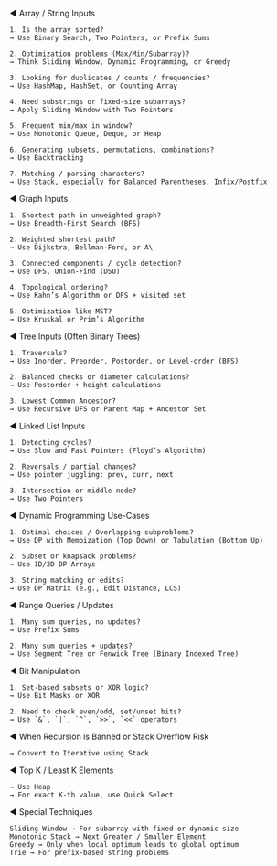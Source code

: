 ◄ Array / String Inputs

	1. Is the array sorted? 
	→ Use Binary Search, Two Pointers, or Prefix Sums

	2. Optimization problems (Max/Min/Subarray)? 
	→ Think Sliding Window, Dynamic Programming, or Greedy

	3. Looking for duplicates / counts / frequencies? 
	→ Use HashMap, HashSet, or Counting Array

	4. Need substrings or fixed-size subarrays? 
	→ Apply Sliding Window with Two Pointers

	5. Frequent min/max in window? 
	→ Use Monotonic Queue, Deque, or Heap

	6. Generating subsets, permutations, combinations? 
	→ Use Backtracking

	7. Matching / parsing characters? 
	→ Use Stack, especially for Balanced Parentheses, Infix/Postfix

◄ Graph Inputs

	1. Shortest path in unweighted graph? 
	→ Use Breadth-First Search (BFS)

	2. Weighted shortest path? 
	→ Use Dijkstra, Bellman-Ford, or A\

	3. Connected components / cycle detection? 
	→ Use DFS, Union-Find (DSU)

	4. Topological ordering? 
	→ Use Kahn’s Algorithm or DFS + visited set

	5. Optimization like MST? 
	→ Use Kruskal or Prim’s Algorithm

◄ Tree Inputs (Often Binary Trees)

	1. Traversals? 
	→ Use Inorder, Preorder, Postorder, or Level-order (BFS)

	2. Balanced checks or diameter calculations? 
	→ Use Postorder + height calculations

	3. Lowest Common Ancestor? 
	→ Use Recursive DFS or Parent Map + Ancestor Set

◄ Linked List Inputs

	1. Detecting cycles? 
	→ Use Slow and Fast Pointers (Floyd’s Algorithm)

	2. Reversals / partial changes? 
	→ Use pointer juggling: prev, curr, next

	3. Intersection or middle node? 
	→ Use Two Pointers

◄ Dynamic Programming Use-Cases

	1. Optimal choices / Overlapping subproblems? 
	→ Use DP with Memoization (Top Down) or Tabulation (Bottom Up)

	2. Subset or knapsack problems? 
	→ Use 1D/2D DP Arrays

	3. String matching or edits? 
	→ Use DP Matrix (e.g., Edit Distance, LCS)

◄ Range Queries / Updates

	1. Many sum queries, no updates? 
	→ Use Prefix Sums

	2. Many sum queries + updates? 
	→ Use Segment Tree or Fenwick Tree (Binary Indexed Tree)

◄ Bit Manipulation

	1. Set-based subsets or XOR logic? 
	→ Use Bit Masks or XOR

	2. Need to check even/odd, set/unset bits? 
	→ Use `&`, `|`, `^`, `>>`, `<<` operators

◄ When Recursion is Banned or Stack Overflow Risk

	→ Convert to Iterative using Stack

◄ Top K / Least K Elements

	→ Use Heap 
	→ For exact K-th value, use Quick Select

◄ Special Techniques

	Sliding Window → For subarray with fixed or dynamic size 
	Monotonic Stack → Next Greater / Smaller Element 
	Greedy → Only when local optimum leads to global optimum 
	Trie → For prefix-based string problems

